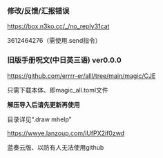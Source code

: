 ### 修改/反馈/汇报错误

https://box.n3ko.cc/_/no_reply31cat

3612464276（需使用.send指令）

### 旧版手册呪文(中日英三语) ver0.0.0

https://github.com/errrr-er/alll/tree/main/magic/CJE

只需下载本体、即magic_all.toml文件

**解压导入后请先更新再使用**

目录详见“.draw mhelp”

https://wwye.lanzoup.com/iUfPX2if0zwd

蓝奏云版、以防有人无法使用github